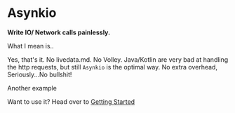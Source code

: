 Asynkio
=======
**Write IO/ Network calls painlessly.**

What I mean is..

[](_media/index_page.kt ':include :type=code kotlin')

Yes, that's it. No livedata.md. No Volley. Java/Kotlin are very bad at handling the http requests, but still `Asynkio` is the optimal way. No extra overhead, Seriously...No bullshit!

Another example

[](_media/index_page_2.kt ':include :type=code kotlin')

Want to use it? Head over to [Getting Started](/getting-started.md)


